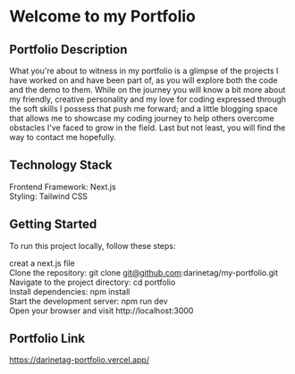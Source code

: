 # Welcome to my Portfolio
## Portfolio Description

What you're about to witness in my portfolio is a glimpse of the projects I have worked on and have been part of, as you will explore both the code and the demo to them. While on the journey you will know a bit more about my friendly, creative personality and my love for coding expressed through the soft skills I possess that push me forward; and a little blogging space that allows me to showcase my coding journey to help others overcome obstacles I've faced to grow in the field. Last but not least, you will find the way to contact me hopefully.  

## Technology Stack

Frontend Framework: Next.js <br>
Styling: Tailwind CSS

## Getting Started

To run this project locally, follow these steps: <br>

creat a next.js file <br>
Clone the repository: git clone git@github.com:darinetag/my-portfolio.git <br>
Navigate to the project directory: cd portfolio <br>
Install dependencies: npm install <br>
Start the development server: npm run dev <br>
Open your browser and visit http://localhost:3000 <br>

## Portfolio Link
https://darinetag-portfolio.vercel.app/
